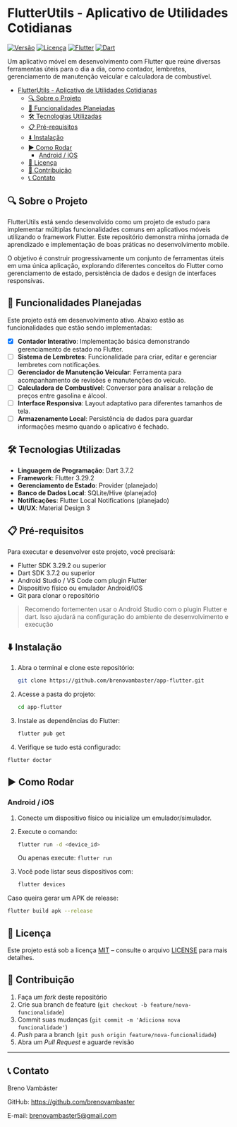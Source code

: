 # FlutterUtils - Aplicativo de Utilidades Cotidianas

[![Versão](https://img.shields.io/badge/version-0.1.0-blue.svg)](https://github.com/brenovambaster/app-flutter/releases/tag/v0.1.0)
[![Licença](https://img.shields.io/badge/license-MIT-green.svg)](https://github.com/brenovambaster/app-flutter/blob/main/LICENSE)
[![Flutter](https://img.shields.io/badge/Flutter-3.29.2-02569B.svg?logo=flutter)](https://flutter.dev)
[![Dart](https://img.shields.io/badge/Dart-3.7.2-0175C2.svg?logo=dart)](https://dart.dev)

Um aplicativo móvel em desenvolvimento com Flutter que reúne diversas ferramentas úteis para o dia a
dia, como contador, lembretes, gerenciamento de manutenção veicular e calculadora de combustível.

<!-- TOC -->
* [FlutterUtils - Aplicativo de Utilidades Cotidianas](#flutterutils---aplicativo-de-utilidades-cotidianas)
  * [🔍 Sobre o Projeto](#-sobre-o-projeto)
  * [🚀 Funcionalidades Planejadas](#-funcionalidades-planejadas)
  * [🛠️ Tecnologias Utilizadas](#-tecnologias-utilizadas)
  * [📋 Pré-requisitos](#-pré-requisitos)
  * [⬇️ Instalação](#-instalação)
  * [▶️ Como Rodar](#-como-rodar)
    * [Android / iOS](#android--ios)
  * [📄 Licença](#-licença)
  * [🤝 Contribuição](#-contribuição)
  * [📞 Contato](#-contato)
<!-- TOC -->

## 🔍 Sobre o Projeto

FlutterUtils está sendo desenvolvido como um projeto de estudo para implementar múltiplas
funcionalidades comuns em aplicativos móveis utilizando o framework Flutter. Este repositório
demonstra minha jornada de aprendizado e implementação de boas práticas no desenvolvimento mobile.

O objetivo é construir progressivamente um conjunto de ferramentas úteis em uma única aplicação,
explorando diferentes conceitos do Flutter como gerenciamento de estado, persistência de dados e
design de interfaces responsivas.

## 🚀 Funcionalidades Planejadas

Este projeto está em desenvolvimento ativo. Abaixo estão as funcionalidades que estão sendo
implementadas:

- [x] **Contador Interativo**: Implementação básica demonstrando gerenciamento de estado no Flutter.
- [ ] **Sistema de Lembretes**: Funcionalidade para criar, editar e gerenciar lembretes com
  notificações.
- [ ] **Gerenciador de Manutenção Veicular**: Ferramenta para acompanhamento de revisões e
  manutenções do veículo.
- [ ] **Calculadora de Combustível**: Conversor para analisar a relação de preços entre gasolina e
  álcool.
- [ ] **Interface Responsiva**: Layout adaptativo para diferentes tamanhos de tela.
- [ ] **Armazenamento Local**: Persistência de dados para guardar informações mesmo quando o
  aplicativo é fechado.

## 🛠️ Tecnologias Utilizadas

* **Linguagem de Programação**: Dart 3.7.2
* **Framework**: Flutter 3.29.2
* **Gerenciamento de Estado**: Provider (planejado)
* **Banco de Dados Local**: SQLite/Hive (planejado)
* **Notificações**: Flutter Local Notifications (planejado)
* **UI/UX**: Material Design 3

## 📋 Pré-requisitos

Para executar e desenvolver este projeto, você precisará:

* Flutter SDK 3.29.2 ou superior
* Dart SDK 3.7.2 ou superior
* Android Studio / VS Code com plugin Flutter
* Dispositivo físico ou emulador Android/iOS
* Git para clonar o repositório

> Recomendo fortementen usar o Android Studio com o plugin Flutter e dart. Isso ajudará na
> configuração do ambiente de desenvolvimento e execução

## ⬇️ Instalação

1. Abra o terminal e clone este repositório:
   ```bash
   git clone https://github.com/brenovambaster/app-flutter.git
   ```
2. Acesse a pasta do projeto:
   ```bash
   cd app-flutter
   ```
3. Instale as dependências do Flutter:
   ```bash
   flutter pub get
   ```
4. Verifique se tudo está configurado:

  ```bash
  flutter doctor  
  ```

## ▶️ Como Rodar

### Android / iOS

1. Conecte um dispositivo físico ou inicialize um emulador/simulador.
2. Execute o comando:
   ```bash
   flutter run -d <device_id>
   ```
   Ou apenas execute: ```flutter run```

3. Você pode listar seus dispositivos com:
   ```bash
   flutter devices
   ```

Caso queira gerar um APK de release:

```bash
flutter build apk --release
```

## 📄 Licença

Este projeto está sob a licença [MIT](https://opensource.org/licenses/MIT) – consulte o
arquivo [LICENSE](LICENSE) para mais detalhes.

## 🤝 Contribuição

1. Faça um _fork_ deste repositório
2. Crie sua branch de feature (`git checkout -b feature/nova-funcionalidade`)
3. Commit suas mudanças (`git commit -m 'Adiciona nova funcionalidade'`)
4. _Push_ para a branch (`git push origin feature/nova-funcionalidade`)
5. Abra um _Pull Request_ e aguarde revisão

---

## 📞 Contato

Breno Vambáster

GitHub: https://github.com/brenovambaster

E-mail: brenovambaster5@gmail.com